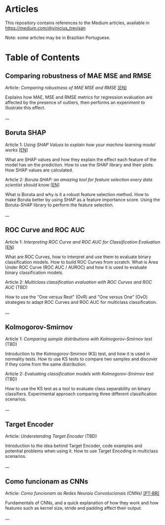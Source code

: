 # Articles
This repository contains references to the Medium articles, available in https://medium.com/@vinicius_trevisan

Note: some articles may be in Brazilian Portuguese.
 

# Table of Contents

## Comparing robustness of MAE MSE and RMSE

Article: *Comparing robustness of MAE MSE and RMSE* [[EN]](https://towardsdatascience.com/comparing-robustness-of-mae-mse-and-rmse-6d69da870828)

Explains how MAE, MSE and RMSE metrics for regression evaluation are affected by the presence of outliers, then performs an experiment to illustrate this effect.

__

## Boruta SHAP

Article 1: *Using SHAP Values to explain how your machine learning model works* [[EN]](https://towardsdatascience.com/using-shap-values-to-explain-how-your-machine-learning-model-works-732b3f40e137)

What are SHAP values and how they explain the effect each feature of the model has on the prediction. How to use the SHAP library and their plots. How SHAP values are calculated.

Article 2: *Boruta SHAP: an amazing tool for feature selection every data scientist should know* [[EN]](https://towardsdatascience.com/boruta-shap-an-amazing-tool-for-feature-selection-every-data-scientist-should-know-33a5f01285c0)

What is Boruta and why is it a robust feature selection method. How to make Boruta better by using SHAP as a feature importance score. Using the Boruta-SHAP library to perform the feature selection.

__

## ROC Curve and ROC AUC

Article 1: *Interpreting ROC Curve and ROC AUC for Classification Evaluation* [[EN]](https://towardsdatascience.com/interpreting-roc-curve-and-roc-auc-for-classification-evaluation-28ec3983f077)

What are ROC Curves, how to interpret and use them to evaluate binary classification models. How to build ROC Curves from scratch. What is Area Under ROC Curve (ROC AUC / AUROC) and how it is used to evaluate binary classification models.

Article 2: *Multiclass classification evaluation with ROC Curves and ROC AUC* (TBD)

How to use the "One versus Rest" (OvR) and "One versus One" (OvO) strategies to adapt ROC Curves and ROC AUC for multiclass classification.

__

## Kolmogorov-Smirnov

Article 1: *Comparing sample distributions with Kolmogorov-Smirnov test* (TBD)

Introduction to the Kolmogorov-Smirnov (KS) test, and how it is used in normality tests. How to use KS tests to compare two samples and discover if they come from the same distribution. 

Article 2: *Evaluating classification models with Kolmogorov-Smirnov test* (TBD)

How to use the KS test as a tool to evaluate class separability on binary classifiers. Experimental approach comparing three different classification scenarios.

__

## Target Encoder

Article: *Understanding Target Encoder* (TBD)

Introduction to the idea behind Target Encoder, code examples and potential problems when using it. How to use Target Encoding in multiclass scenarios.

__

## Como funcionam as CNNs 

Article: *Como funcionam as Redes Neurais Convolucionais (CNNs)* [[PT-BR]](https://medium.com/@vinicius_trevisan/como-funcionam-as-redes-neurais-convolucionais-cnns-71978185c1)

Fundamentals  of CNNs, and a quick explanation of how they work and how features such as kernel size, stride and padding affect their output.

__
